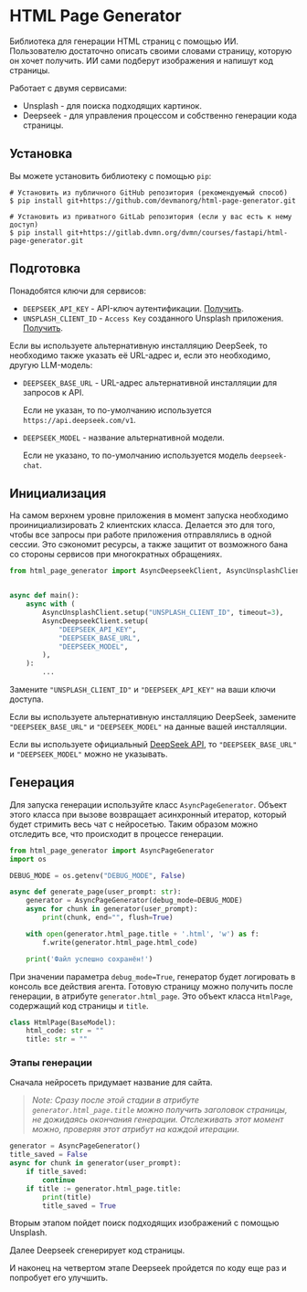 # HTML Page Generator

Библиотека для генерации HTML страниц с помощью ИИ. Пользователю достаточно описать своими словами страницу,
которую он хочет получить. ИИ сами подберут изображения и напишут код страницы.

Работает с двумя сервисами:
- Unsplash - для поиска подходящих картинок.
- Deepseek - для управления процессом и собственно генерации кода страницы.

## Установка

Вы можете установить библиотеку с помощью `pip`:
```shell
# Установить из публичного GitHub репозитория (рекомендуемый способ)
$ pip install git+https://github.com/devmanorg/html-page-generator.git

# Установить из приватного GitLab репозитория (если у вас есть к нему доступ)
$ pip install git+https://gitlab.dvmn.org/dvmn/courses/fastapi/html-page-generator.git
```

## Подготовка

Понадобятся ключи для сервисов:

- `DEEPSEEK_API_KEY` - API-ключ аутентификации. [Получить](https://api-docs.deepseek.com/).
- `UNSPLASH_CLIENT_ID` - `Access Key` созданного Unsplash приложения. [Получить](https://unsplash.com/documentation#creating-a-developer-account).

Если вы используете альтернативную инсталляцию DeepSeek, то необходимо также указать её URL-адрес и, если это необходимо, другую LLM-модель:
- `DEEPSEEK_BASE_URL` - URL-адрес альтернативной инсталляции для запросов к API.

  Если не указан, то по-умолчанию используется `https://api.deepseek.com/v1`.

- `DEEPSEEK_MODEL` - название альтернативной модели.
  
  Если не указано, то по-умолчанию используется модель `deepseek-chat`.

## Инициализация

На самом верхнем уровне приложения в момент запуска необходимо проинициализировать 2 клиентских класса.
Делается это для того, чтобы все запросы при работе приложения отправлялись в одной сессии.
Это сэкономит ресурсы, а также защитит от возможного бана со стороны сервисов при многократных обращениях.

```python
from html_page_generator import AsyncDeepseekClient, AsyncUnsplashClient


async def main():
    async with (
        AsyncUnsplashClient.setup("UNSPLASH_CLIENT_ID", timeout=3),
        AsyncDeepseekClient.setup(
            "DEEPSEEK_API_KEY",
            "DEEPSEEK_BASE_URL",
            "DEEPSEEK_MODEL",
        ),
    ):
        ...
```
Замените `"UNSPLASH_CLIENT_ID"` и `"DEEPSEEK_API_KEY"` на ваши ключи доступа.

Если вы используете альтернативную инсталляцию DeepSeek, замените `"DEEPSEEK_BASE_URL"` и `"DEEPSEEK_MODEL"` на данные вашей инсталляции.

Если вы используете официальный [DeepSeek API](https://api-docs.deepseek.com/), то `"DEEPSEEK_BASE_URL"` и `"DEEPSEEK_MODEL"` можно не указывать.

## Генерация

Для запуска генерации используйте класс `AsyncPageGenerator`.
Объект этого класса при вызове возвращает асинхронный итератор, который будет стримить весь чат с нейросетью.
Таким образом можно отследить все, что происходит в процессе генерации.

```python
from html_page_generator import AsyncPageGenerator
import os

DEBUG_MODE = os.getenv("DEBUG_MODE", False)

async def generate_page(user_prompt: str):
    generator = AsyncPageGenerator(debug_mode=DEBUG_MODE)
    async for chunk in generator(user_prompt):
        print(chunk, end="", flush=True)

    with open(generator.html_page.title + '.html', 'w') as f:
        f.write(generator.html_page.html_code)

    print('Файл успешно сохранён!')
```

При значении параметра `debug_mode=True`, генератор будет логировать в консоль все действия агента.
Готовую страницу можно получить после генерации, в атрибуте `generator.html_page`.
Это объект класса `HtmlPage`, содержащий код страницы и `title`.

```python
class HtmlPage(BaseModel):
    html_code: str = ""
    title: str = ""
```

### Этапы генерации

Сначала нейросеть придумает название для сайта.

> *Note: Сразу после этой стадии в атрибуте `generator.html_page.title` можно получить заголовок страницы,
> не дожидаясь окончания генерации. Отслеживать этот момент можно, проверяя этот атрибут на каждой итерации.*

```python
generator = AsyncPageGenerator()
title_saved = False
async for chunk in generator(user_prompt):
    if title_saved:
        continue
    if title := generator.html_page.title:
        print(title)
        title_saved = True
```

Вторым этапом пойдет поиск подходящих изображений с помощью Unsplash.

Далее Deepseek сгенерирует код страницы.

И наконец на четвертом этапе Deepseek пройдется по коду еще раз и попробует его улучшить.
